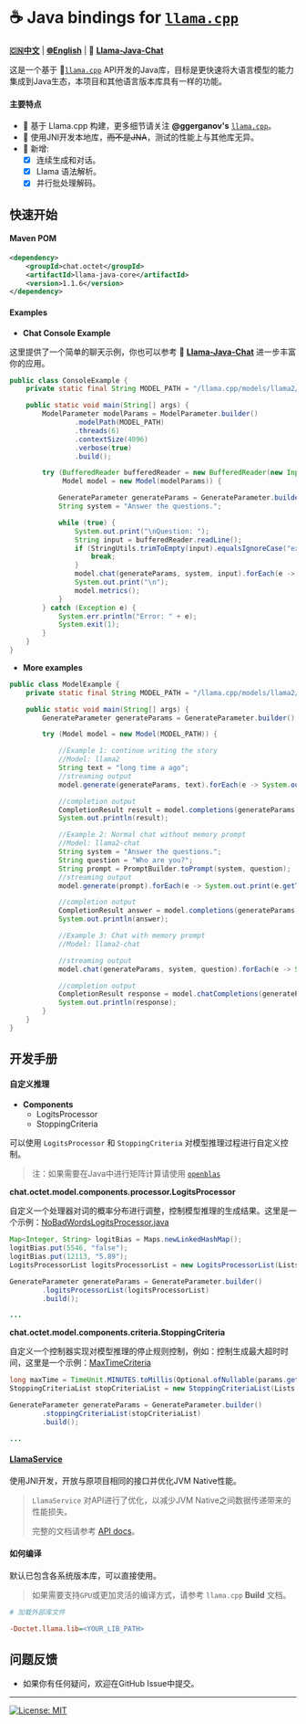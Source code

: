 # ☕️ Java bindings for [`llama.cpp`](https://github.com/ggerganov/llama.cpp)

[**🇨🇳中文**](./README.Zh_CN.md) | [**🌐English**](./README.md) | 🤖 [**Llama-Java-Chat**](https://github.com/eoctet/llama-java-chat.git) 

这是一个基于 🦙[`llama.cpp`](https://github.com/ggerganov/llama.cpp)  API开发的Java库，目标是更快速将大语言模型的能力集成到Java生态，本项目和其他语言版本库具有一样的功能。

#### 主要特点
- 🚀 基于 Llama.cpp 构建，更多细节请关注 **@ggerganov's** [`llama.cpp`](https://github.com/ggerganov/llama.cpp)。
- 🚀 使用JNI开发本地库，~~而不是JNA~~，测试的性能上与其他库无异。
- 🚀 新增:
  - [X] 连续生成和对话。
  - [X] Llama 语法解析。
  - [X] 并行批处理解码。

## 快速开始

#### Maven POM

```xml
<dependency>
    <groupId>chat.octet</groupId>
    <artifactId>llama-java-core</artifactId>
    <version>1.1.6</version>
</dependency>
```

#### Examples

- **Chat Console Example**

这里提供了一个简单的聊天示例，你也可以参考 🤖️ [**Llama-Java-Chat**](https://github.com/eoctet/llama-java-chat.git) 进一步丰富你的应用。

```java
public class ConsoleExample {
    private static final String MODEL_PATH = "/llama.cpp/models/llama2/ggml-model-7b-q6_k.gguf";

    public static void main(String[] args) {
        ModelParameter modelParams = ModelParameter.builder()
                .modelPath(MODEL_PATH)
                .threads(6)
                .contextSize(4096)
                .verbose(true)
                .build();

        try (BufferedReader bufferedReader = new BufferedReader(new InputStreamReader(System.in, StandardCharsets.UTF_8));
             Model model = new Model(modelParams)) {

            GenerateParameter generateParams = GenerateParameter.builder().build();
            String system = "Answer the questions.";

            while (true) {
                System.out.print("\nQuestion: ");
                String input = bufferedReader.readLine();
                if (StringUtils.trimToEmpty(input).equalsIgnoreCase("exit")) {
                    break;
                }
                model.chat(generateParams, system, input).forEach(e -> System.out.print(e.getText()));
                System.out.print("\n");
                model.metrics();
            }
        } catch (Exception e) {
            System.err.println("Error: " + e);
            System.exit(1);
        }
    }
}
```

- **More examples**

```java
public class ModelExample {
    private static final String MODEL_PATH = "/llama.cpp/models/llama2/ggml-model-7b-q6_k.gguf";

    public static void main(String[] args) {
        GenerateParameter generateParams = GenerateParameter.builder().verbosePrompt(true).build();

        try (Model model = new Model(MODEL_PATH)) {

            //Example 1: continue writing the story
            //Model: llama2
            String text = "long time a ago";
            //streaming output
            model.generate(generateParams, text).forEach(e -> System.out.print(e.getText()));

            //completion output
            CompletionResult result = model.completions(generateParams, text);
            System.out.println(result);

            //Example 2: Normal chat without memory prompt
            //Model: llama2-chat
            String system = "Answer the questions.";
            String question = "Who are you?";
            String prompt = PromptBuilder.toPrompt(system, question);
            //streaming output
            model.generate(prompt).forEach(e -> System.out.print(e.getText()));

            //completion output
            CompletionResult answer = model.completions(generateParams, prompt);
            System.out.println(answer);

            //Example 3: Chat with memory prompt
            //Model: llama2-chat

            //streaming output
            model.chat(generateParams, system, question).forEach(e -> System.out.print(e.getText()));

            //completion output
            CompletionResult response = model.chatCompletions(generateParams, prompt);
            System.out.println(response);
        }
    }
}
```


## 开发手册

#### 自定义推理

- **Components**
  - LogitsProcessor
  - StoppingCriteria

可以使用 `LogitsProcessor` 和 `StoppingCriteria` 对模型推理过程进行自定义控制。

> 注：如果需要在Java中进行矩阵计算请使用 [`openblas`](https://github.com/bytedeco/javacpp-presets/tree/master/openblas)

**chat.octet.model.components.processor.LogitsProcessor**

自定义一个处理器对词的概率分布进行调整，控制模型推理的生成结果。这里是一个示例：[NoBadWordsLogitsProcessor.java](src%2Fmain%2Fjava%2Fchat%2Foctet%2Fmodel%2Fcomponents%2Fprocessor%2Fimpl%2FNoBadWordsLogitsProcessor.java)

```java
Map<Integer, String> logitBias = Maps.newLinkedHashMap();
logitBias.put(5546, "false");
logitBias.put(12113, "5.89");
LogitsProcessorList logitsProcessorList = new LogitsProcessorList(Lists.newArrayList(new CustomBiasLogitsProcessor(logitBias, model.getVocabSize())));

GenerateParameter generateParams = GenerateParameter.builder()
        .logitsProcessorList(logitsProcessorList)
        .build();

...

```

**chat.octet.model.components.criteria.StoppingCriteria**

自定义一个控制器实现对模型推理的停止规则控制，例如：控制生成最大超时时间，这里是一个示例：[MaxTimeCriteria](src%2Fmain%2Fjava%2Fchat%2Foctet%2Fmodel%2Fcomponents%2Fcriteria%2Fimpl%2FMaxTimeCriteria.java)

```java
long maxTime = TimeUnit.MINUTES.toMillis(Optional.ofNullable(params.getTimeout()).orElse(10L));
StoppingCriteriaList stopCriteriaList = new StoppingCriteriaList(Lists.newArrayList(new MaxTimeCriteria(maxTime)));

GenerateParameter generateParams = GenerateParameter.builder()
        .stoppingCriteriaList(stopCriteriaList)
        .build();

...

```

#### [LlamaService](src%2Fmain%2Fjava%2Fchat%2Foctet%2Fmodel%2FLlamaService.java)

使用JNI开发，开放与原项目相同的接口并优化JVM Native性能。

> `LlamaService` 对API进行了优化，以减少JVM Native之间数据传递带来的性能损失。
>
>
> 完整的文档请参考 [API docs](docs%2Fapidocs%2Findex.html)。

#### 如何编译

默认已包含各系统版本库，可以直接使用。

> 如果需要支持`GPU`或更加灵活的编译方式，请参考 `llama.cpp` **Build** 文档。

```ini
# 加载外部库文件

-Doctet.llama.lib=<YOUR_LIB_PATH>
```


## 问题反馈

- 如果你有任何疑问，欢迎在GitHub Issue中提交。

----

[![License: MIT](https://img.shields.io/badge/license-MIT-blue.svg)](https://opensource.org/licenses/MIT)
